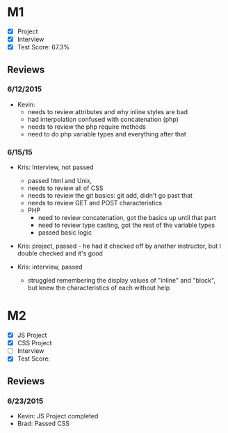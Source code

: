 # M1

- [x] Project
- [x] Interview
- [x] Test Score: 67.3%

## Reviews

### 6/12/2015

- Kevin:
  - needs to review attributes and why inline styles are bad
  - had interpolation confused with concatenation (php)
  - needs to review the php require methods
  - need to do php variable types and everything after that

### 6/15/15

- Kris: Interview, not passed
  - passed html and Unix,
  - needs to review all of CSS
  - needs to review the git basics: git add, didn't go past that
  - needs to review GET and POST characteristics
  - PHP
    - need to review concatenation, got the basics up until that part
    - need to review type casting, got the rest of the variable types
    - passed basic logic

- Kris: project, passed - he had it checked off by another instructor, but I double checked and it's good
- Kris: interview, passed
  - struggled remembering the display values of "inline" and "block", but knew the characteristics of each without help


# M2

- [x] JS Project
- [x] CSS Project
- [ ] Interview
- [x] Test Score:

## Reviews

### 6/23/2015

- Kevin: JS Project completed
- Brad: Passed CSS
